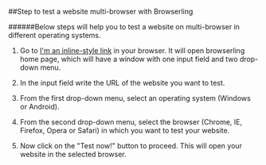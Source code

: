 ##Step to test a website multi-browser with Browserling

######Below steps will help you to test a website on multi-browser in different operating systems.

1. Go to [I'm an inline-style link](https://www.browserling.com/) in your browser. It will open browserling home page, which will have a window with one input field and two drop-down menu.

2. In the input field write the URL of the website you want to test.

3. From the first drop-down menu, select an operating system (Windows or Android).

4. From the second drop-down menu, select the browser (Chrome, IE, Firefox, Opera or Safari) in which you want to test your website.

5. Now click on the "Test now!" button to proceed. This will open your website in the selected browser.